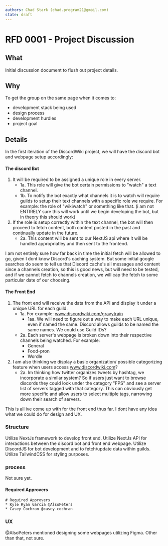 ```yaml
---
authors: Chad Stark (chad.program21@gmail.com)
state: draft
---
```


# RFD 0001 - Project Discussion

## What

Initial discussion document to flush out project details.

## Why

To get the group on the same page when it comes to:

- development stack being used
- design process
- development hurdles
- project goal

## Details

In the first iteration of the DiscordWiki project, we will have the discord bot and webpage setup accordingly:

#### The discord Bot

1.  It will be required to be assigned a unique role in every server.
    - 1a. This role will give the bot certain permissions to "watch" a text channel.
    - 1b. To notify the bot exactly what channels it is to watch will require guilds to setup their text channels with a specific role we require. For example: the role of "wikiwatch" or something like that. (i am not ENTIRELY sure this will work until we begin developing the bot, but in theory this should work)
2.  If the role is setup correctly within the text channel, the bot will then proceed to fetch content, both content posted in the past and continually update in the future.
    - 2a. This content will be sent to our NextJS api where it will be handled appropriatley and then sent to the frontend.

I am not entirely sure how far back in time the initial fetch will be allowed to go, given I dont know Discord's caching system. But some initial google searches do seem to tell us that Discord cache's all messages and content since a channels creation, so this is good news, but will need to be tested, and if we cannot fetch to channels creation, we will cap the fetch to some particular date of our choosing.

#### The Front End

1. The front end will receive the data from the API and display it under a unique URL for each guild.
   - 1a. For example: www.discordwiki.com/gravytrain
        - 1aa. We will need to figure out a way to make each URL unique, even if named the same. Discord allows guilds to be named the same names. We could use Guild IDs?
   - 2a. Each server's webpage is broken down into their respective channels being watched. For example: 
        - General 
        - Food-pron 
        - Wordle
2. I am also thinking we display a basic organization/ possible categorizing feature when users access www.discordwiki.com?
   - 2a. Im thinking how twitter organizes tweets by hashtag, we incorporate a similar system? So if users just want to browse discords they could look under the category "FPS" and see a server list of servers tagged with that category. This can obviously get more specific and allow users to select multiple tags, narrowing down their search of servers.

This is all ive come up with for the front end thus far. I dont have any idea what we could do for design and UX.

### Structure

Utilize NextJs framework to develop front end.
Utilize NextJs API for interactions between the discord bot and front end webpage.
Utilize DiscordJS for bot development and to fetch/update data within guilds.
Utilize TailwindCSS for styling purposes.

### process

Not sure yet.

#### Required Approvers

```
# Required Approvers
* Kyle Ryan Garcia @AlsoPeters
* Casey Cochran @casey-cochran
```

### UX

@AlsoPeters mentioned designing some webpages utilizing Figma. Other than that, not sure.
